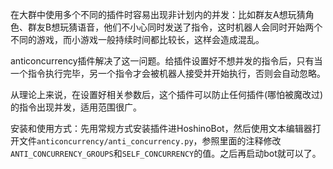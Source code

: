 在大群中使用多个不同的插件时容易出现非计划内的并发：比如群友A想玩猜角色、群友B想玩猜语音，他们不小心同时发送了指令，这时机器人会同时开始两个不同的游戏，而小游戏一般持续时间都比较长，这样会造成混乱。

anticoncurrency插件解决了这一问题。给插件设置好不想并发的指令后，只有当一个指令执行完毕，另一个指令才会被机器人接受并开始执行，否则会自动忽略。

从理论上来说，在设置好相关参数后，这个插件可以防止任何插件(哪怕被魔改过)的指令出现并发，适用范围很广。

安装和使用方式：先用常规方式安装插件进HoshinoBot，然后使用文本编辑器打开文件`anticoncurrency/anti_concurrency.py`，参照里面的注释修改`ANTI_CONCURRENCY_GROUPS`和`SELF_CONCURRENCY`的值。之后再启动bot就可以了。